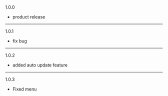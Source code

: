 1.0.0
+ product release
___ 
1.0.1
+ fix bug
___
1.0.2
+ added auto update feature
___
1.0.3
+ Fixed menu